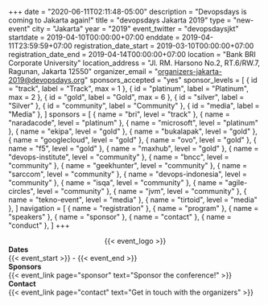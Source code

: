+++
date = "2020-06-11T02:11:48-05:00"
description = "Devopsdays is coming to Jakarta again!"
title = "devopsdays Jakarta 2019"
type = "new-event"
city = "Jakarta"
year = "2019"
event_twitter = "devopsdaysjkt"
startdate = 2019-04-10T00:00:00+07:00
enddate = 2019-04-11T23:59:59+07:00
registration_date_start = 2019-03-10T00:00:00+07:00
registration_date_end = 2019-04-14T00:00:00+07:00
location = "Bank BRI Corporate University"
location_address = "Jl. RM. Harsono No.2, RT.6/RW.7, Ragunan, Jakarta 12550"
organizer_email = "organizers-jakarta-2019@devopsdays.org"
sponsors_accepted = "yes"
sponsor_levels = [
    { id = "track", label = "Track", max = 1 },
    { id = "platinum", label = "Platinum", max = 2 },
    { id = "gold", label = "Gold", max = 6 },
    { id = "silver", label = "Silver" },
    { id = "community", label = "Community" },
    { id = "media", label = "Media" },
]
sponsors = [
    { name = "bri", level = "track" },
    { name = "naradacode", level = "platinum" },
    { name = "microsoft", level = "platinum" },
    { name = "ekipa", level = "gold" },
    { name = "bukalapak", level = "gold" },
    { name = "googlecloud", level = "gold" },
    { name = "ovo", level = "gold" },
    { name = "f5", level = "gold" },
    { name = "maxhub", level = "gold" },
    { name = "devops-institute", level = "community" },
    { name = "bncc", level = "community" },
    { name = "geekhunter", level = "community" },
    { name = "sarccom", level = "community" },
    { name = "devops-indonesia", level = "community" },
    { name = "isqa", level = "community" },
    { name = "agile-circles", level = "community" },
    { name = "jvm", level = "community" },
    { name = "tekno-event", level = "media" },
    { name = "tirtoid", level = "media" },
]
navigation = [
    { name = "registration" },
    { name = "program" },
    { name = "speakers" },
    { name = "sponsor" },
    { name = "contact" },
    { name = "conduct" },
]
+++
<div style="text-align:center;">
  {{< event_logo >}}
</div>

<div class = "row">
  <div class = "col-md-2">
    <strong>Dates</strong>
  </div>
  <div class = "col-md-8">
    {{< event_start >}} - {{< event_end >}}
  </div>
</div>

<!-- <div class = "row">
  <div class = "col-md-2">
    <strong>Location</strong>
  </div>
  <div class = "col-md-8">
    {{< event_location >}}
  </div>
</div> -->

<!-- <div class = "row">
  <div class = "col-md-2">
    <strong>Register</strong>
  </div>
  <div class = "col-md-8">
    {{< event_link page="registration" text="Register to attend the conference!" >}}
  </div>
</div> -->

<!-- <div class = "row">
  <div class = "col-md-2">
    <strong>Propose</strong>
  </div>
  <div class = "col-md-8">
    {{< event_link page="propose" text="Propose a talk!" >}}
  </div>
</div> -->

<!-- <div class = "row">
  <div class = "col-md-2">
    <strong>Program</strong>
  </div>
  <div class = "col-md-8">
    View the {{< event_link page="program" text="program." >}}
  </div>
</div> -->

<!-- <div class = "row">
  <div class = "col-md-2">
    <strong>Speakers</strong>
  </div>
  <div class = "col-md-8">
    Check out the {{< event_link page="speakers" text="speakers!" >}}
  </div>
</div> -->

<div class = "row">
  <div class = "col-md-2">
    <strong>Sponsors</strong>
  </div>
  <div class = "col-md-8">
    {{< event_link page="sponsor" text="Sponsor the conference!" >}}
  </div>
</div>

<div class = "row">
  <div class = "col-md-2">
    <strong>Contact</strong>
  </div>
  <div class = "col-md-8">
    {{< event_link page="contact" text="Get in touch with the organizers" >}}
  </div>
</div>

<!-- Uncomment if you added your city twitter name -->
<!--
{{< event_twitter >}}
-->
